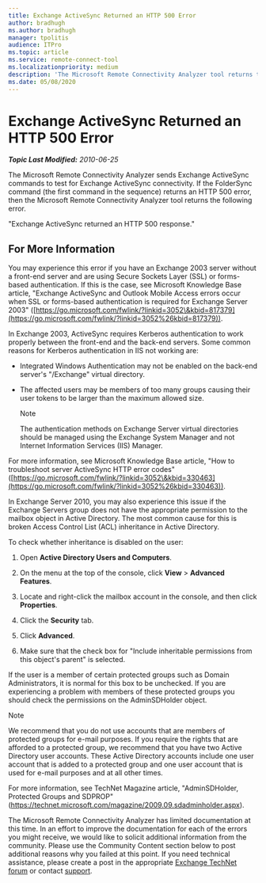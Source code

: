 ```yaml
---
title: Exchange ActiveSync Returned an HTTP 500 Error
author: bradhugh
ms.author: bradhugh
manager: tpolitis
audience: ITPro 
ms.topic: article 
ms.service: remote-connect-tool
ms.localizationpriority: medium
description: 'The Microsoft Remote Connectivity Analyzer tool returns the following error: "Exchange ActiveSync returned an HTTP 500 response."'
ms.date: 05/08/2020
---
```


# Exchange ActiveSync Returned an HTTP 500 Error

_**Topic Last Modified:** 2010-06-25_

The Microsoft Remote Connectivity Analyzer sends Exchange ActiveSync commands to test for Exchange ActiveSync connectivity. If the FolderSync command (the first command in the sequence) returns an HTTP 500 error, then the Microsoft Remote Connectivity Analyzer tool returns the following error.

"Exchange ActiveSync returned an HTTP 500 response."

<div>

## For More Information

You may experience this error if you have an Exchange 2003 server without a front-end server and are using Secure Sockets Layer (SSL) or forms-based authentication. If this is the case, see Microsoft Knowledge Base article, "Exchange ActiveSync and Outlook Mobile Access errors occur when SSL or forms-based authentication is required for Exchange Server 2003" ([https://go.microsoft.com/fwlink/?linkid=3052\&kbid=817379](https://go.microsoft.com/fwlink/?linkid=3052%26kbid=817379)).

In Exchange 2003, ActiveSync requires Kerberos authentication to work properly between the front-end and the back-end servers. Some common reasons for Kerberos authentication in IIS not working are:

  - Integrated Windows Authentication may not be enabled on the back-end server's "/Exchange" virtual directory.

  - The affected users may be members of too many groups causing their user tokens to be larger than the maximum allowed size.
    
    <div class="alert">
    

    > [!NOTE]
    > The authentication methods on Exchange Server virtual directories should be managed using the Exchange System Manager and not Internet Information Services (IIS) Manager.

    
    </div>

For more information, see Microsoft Knowledge Base article, "How to troubleshoot server ActiveSync HTTP error codes" ([https://go.microsoft.com/fwlink/?linkid=3052\&kbid=330463](https://go.microsoft.com/fwlink/?linkid=3052%26kbid=330463)).

In Exchange Server 2010, you may also experience this issue if the Exchange Servers group does not have the appropriate permission to the mailbox object in Active Directory. The most common cause for this is broken Access Control List (ACL) inheritance in Active Directory.

To check whether inheritance is disabled on the user:

1.  Open **Active Directory Users and Computers**.

2.  On the menu at the top of the console, click **View** \> **Advanced Features**.

3.  Locate and right-click the mailbox account in the console, and then click **Properties**.

4.  Click the **Security** tab.

5.  Click **Advanced**.

6.  Make sure that the check box for "Include inheritable permissions from this object's parent" is selected.

If the user is a member of certain protected groups such as Domain Administrators, it is normal for this box to be unchecked. If you are experiencing a problem with members of these protected groups you should check the permissions on the AdminSDHolder object.

<div class="alert">


> [!NOTE]
> We recommend that you do not use accounts that are members of protected groups for e-mail purposes. If you require the rights that are afforded to a protected group, we recommend that you have two Active Directory user accounts. These Active Directory accounts include one user account that is added to a protected group and one user account that is used for e-mail purposes and at all other times.


</div>

For more information, see TechNet Magazine article, "AdminSDHolder, Protected Groups and SDPROP" (<https://technet.microsoft.com/magazine/2009.09.sdadminholder.aspx>).

The Microsoft Remote Connectivity Analyzer has limited documentation at this time. In an effort to improve the documentation for each of the errors you might receive, we would like to solicit additional information from the community. Please use the Community Content section below to post additional reasons why you failed at this point. If you need technical assistance, please create a post in the appropriate [Exchange TechNet forum](https://go.microsoft.com/fwlink/?linkid=73420) or contact [support](https://go.microsoft.com/fwlink/?linkid=8158).

</div>

</div>

<span> </span>

</div>

</div>

</div>

